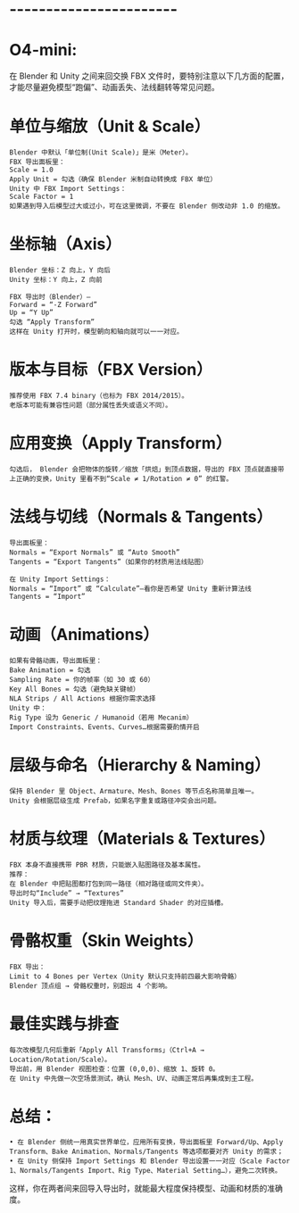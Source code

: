 
# ----------------------- #
# O4-mini:

在 Blender 和 Unity 之间来回交换 FBX 文件时，要特别注意以下几方面的配置，才能尽量避免模型“跑偏”、动画丢失、法线翻转等常见问题。

# 单位与缩放（Unit & Scale）

    Blender 中默认「单位制(Unit Scale)」是米（Meter）。
    FBX 导出面板里：
    Scale = 1.0
    Apply Unit = 勾选（确保 Blender 米制自动转换成 FBX 单位）
    Unity 中 FBX Import Settings：
    Scale Factor = 1
    如果遇到导入后模型过大或过小，可在这里微调，不要在 Blender 侧改动非 1.0 的缩放。


# 坐标轴（Axis）

    Blender 坐标：Z 向上，Y 向后
    Unity 坐标：Y 向上，Z 向前

    FBX 导出时（Blender）―
    Forward = “-Z Forward”
    Up = “Y Up”
    勾选 “Apply Transform”
    这样在 Unity 打开时，模型朝向和轴向就可以一一对应。

# 版本与目标（FBX Version）

    推荐使用 FBX 7.4 binary（也标为 FBX 2014/2015）。
    老版本可能有兼容性问题（部分属性丢失或语义不同）。

# 应用变换（Apply Transform）

    勾选后， Blender 会把物体的旋转／缩放「烘焙」到顶点数据，导出的 FBX 顶点就直接带上正确的变换，Unity 里看不到“Scale ≠ 1/Rotation ≠ 0” 的红警。

# 法线与切线（Normals & Tangents）

    导出面板里：
    Normals = “Export Normals” 或 “Auto Smooth”
    Tangents = “Export Tangents”（如果你的材质用法线贴图）
    
    在 Unity Import Settings：
    Normals = “Import” 或 “Calculate”—看你是否希望 Unity 重新计算法线
    Tangents = “Import”

# 动画（Animations）

    如果有骨骼动画，导出面板里：
    Bake Animation = 勾选
    Sampling Rate = 你的帧率（如 30 或 60）
    Key All Bones = 勾选（避免缺关键帧）
    NLA Strips / All Actions 根据你需求选择
    Unity 中：
    Rig Type 设为 Generic / Humanoid（若用 Mecanim）
    Import Constraints、Events、Curves…根据需要酌情开启

# 层级与命名（Hierarchy & Naming）

    保持 Blender 里 Object、Armature、Mesh、Bones 等节点名称简单且唯一。
    Unity 会根据层级生成 Prefab，如果名字重复或路径冲突会出问题。

# 材质与纹理（Materials & Textures）

    FBX 本身不直接携带 PBR 材质，只能嵌入贴图路径及基本属性。
    推荐：
    在 Blender 中把贴图都打包到同一路径（相对路径或同文件夹）。
    导出时勾“Include” → “Textures”
    Unity 导入后，需要手动把纹理拖进 Standard Shader 的对应插槽。

# 骨骼权重（Skin Weights）

    FBX 导出：
    Limit to 4 Bones per Vertex（Unity 默认只支持前四最大影响骨骼）
    Blender 顶点组 → 骨骼权重时，别超出 4 个影响。

# 最佳实践与排查

    每次改模型几何后重新「Apply All Transforms」（Ctrl+A → Location/Rotation/Scale）。
    导出前，用 Blender 视图检查：位置 (0,0,0)、缩放 1、旋转 0。
    在 Unity 中先做一次空场景测试，确认 Mesh、UV、动画正常后再集成到主工程。

# 总结：
    • 在 Blender 侧统一用真实世界单位，应用所有变换，导出面板里 Forward/Up、Apply Transform、Bake Animation、Normals/Tangents 等选项都要对齐 Unity 的需求；
    • 在 Unity 侧保持 Import Settings 和 Blender 导出设置一一对应（Scale Factor 1、Normals/Tangents Import、Rig Type、Material Setting…），避免二次转换。

这样，你在两者间来回导入导出时，就能最大程度保持模型、动画和材质的准确度。

































